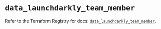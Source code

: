# `data_launchdarkly_team_member`

Refer to the Terraform Registry for docs: [`data_launchdarkly_team_member`](https://registry.terraform.io/providers/launchdarkly/launchdarkly/2.18.4/docs/data-sources/team_member).
